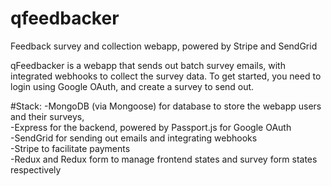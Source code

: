 # qfeedbacker
Feedback survey and collection webapp, powered by Stripe and SendGrid

qFeedbacker is a webapp that sends out batch survey emails, with integrated webhooks to collect the survey data. To get started, you need to login using Google OAuth, and create a survey to send out. 

#Stack: 
-MongoDB (via Mongoose) for database to store the webapp users and their surveys,<br>
-Express for the backend, powered by Passport.js for Google OAuth<br>
-SendGrid for sending out emails and integrating webhooks<br>
-Stripe to facilitate payments<br>
-Redux and Redux form to manage frontend states and survey form states respectively
       
       
